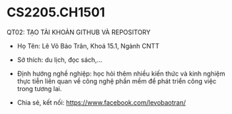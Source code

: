 # CS2205.CH1501
QT02: TẠO TÀI KHOẢN GITHUB VÀ REPOSITORY
- Họ Tên: Lê Võ Bảo Trân, Khoá 15.1, Ngành CNTT

- Sở thích: du lịch, đọc sách,...

- Định hướng nghề nghiệp: học hỏi thêm nhiều kiến thức và kinh nghiệm thực tiễn liên quan về công nghệ phần mềm để phát triển công việc trong tương lai.

- Chia sẻ, kết nối: https://www.facebook.com/levobaotran/

